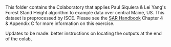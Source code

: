 #
This folder contains the Colaboratory that applies Paul Siquiera & Lei Yang's Forest Stand Height algorithm to example data 
over central Maine, US. This dataset is preprocessed by ISCE. Please see the [SAR Handbook](https://servirglobal.net/Global/Articles/Article/2674/sar-handbook-comprehensive-methodologies-for-forest-monitoring-and-biomass-estimation) Chapter 4 & Appendix C for more information on this exercise. 

Updates to be made: better instructions on locating the outputs at the end of the colab, 
